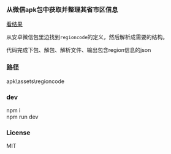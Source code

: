 ### 从微信apk包中获取并整理其省市区信息

[看结果](https://asherwang.github.io/wechat-regioncode-collect)  

从安卓微信包里边找到`regioncode`的定义，然后解析成需要的结构。

代码完成下包、解包、解析文件、输出包含region信息的json

### 路径
apk\assets\regioncode

### dev
npm i  
npm run dev  

### License
MIT
